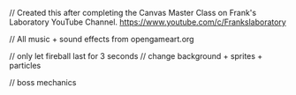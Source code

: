 // Created this after completing the Canvas Master Class on Frank's Laboratory YouTube Channel. https://www.youtube.com/c/Frankslaboratory

// All music + sound effects from opengameart.org

// only let fireball last for 3 seconds
// change background + sprites + particles

// boss mechanics
